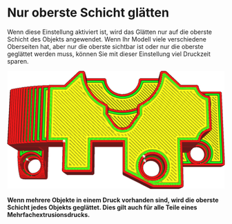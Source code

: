 Nur oberste Schicht glätten
====
Wenn diese Einstellung aktiviert ist, wird das Glätten nur auf die oberste Schicht des Objekts angewendet. Wenn Ihr Modell viele verschiedene Oberseiten hat, aber nur die oberste sichtbar ist oder nur die oberste geglättet werden muss, können Sie mit dieser Einstellung viel Druckzeit sparen.

<!--screenshot {
"image_path": "ironing_only_highest_layer.png",
"models": [
    {
        "script": "dial_brace.scad",
        "transformation": ["scale(0.5)"]
    }
],
"camera_position": [0, 14, 83],
"settings": {
    "layer_height": 0.2,
    "ironing_enabled": true,
    "ironing_only_highest_layer": true
},
"colours": 64
}-->
![Der Halbkreis in der unteren Schicht wird nicht geglättet.](../images/ironing_only_highest_layer.png)

**Wenn mehrere Objekte in einem Druck vorhanden sind, wird die oberste Schicht jedes Objekts geglättet. Dies gilt auch für alle Teile eines Mehrfachextrusionsdrucks.**